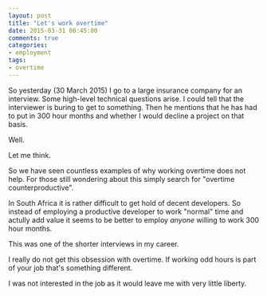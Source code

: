 ```yaml
---
layout: post
title: "Let's work overtime"
date: 2015-03-31 06:45:00
comments: true
categories:
- employment
tags:
- overtime
---
```


So yesterday (30 March 2015) I go to a large insurance company for an interview.  Some high-level technical questions arise.  I could tell that the interviewer is buring to get to something.  Then he mentions that he has had to put in 300 hour months and whether I would decline a project on that basis.

Well.

Let me think.

So we have seen countless examples of why working overtime does not help.  For those still wondering about this simply search for "overtime counterproductive".

In South Africa it is rather difficult to get hold of decent developers.  So instead of employing a productive developer to work "normal" time and actully add value it seems to be better to employ *anyone* willing to work 300 hour months.

This was one of the shorter interviews in my career.

I really do not get this obsession with overtime.  If working odd hours is part of your job that's something different.

I was not interested in the job as it would leave me with very little liberty.